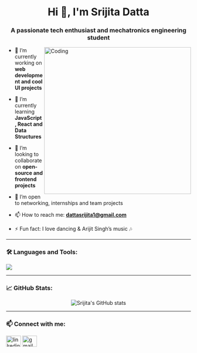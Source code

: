 <h1 align="center">Hi 👋, I'm Srijita Datta</h1>
<h3 align="center">A passionate tech enthusiast and mechatronics engineering student</h3>

<img align="right" alt="Coding" width="400" src="https://cdn.dribbble.com/users/1162077/screenshots/3848914/media/320984a9ca58b3c73274c9259ecf6de8.gif">

- 🔭 I’m currently working on **web development and cool UI projects**

- 🌱 I’m currently learning **JavaScript, React and Data Structures**

- 👯 I’m looking to collaborate on **open-source and frontend projects**

- 🤝 I’m open to networking, internships and team projects

- 📫 How to reach me: **dattasrijita1@gmail.com**

- ⚡ Fun fact: I love dancing & Arijit Singh’s music 🎶

---

### 🛠️ Languages and Tools:
<p align="left"> 
  <img src="https://skillicons.dev/icons?i=html,css,js,react,nodejs,git,github,vscode,c,cpp" />
</p>

---

### 📈 GitHub Stats:
<p align="center">
  <img src="https://github-readme-stats.vercel.app/api?username=Srijita627&show_icons=true&theme=radical" alt="Srijita's GitHub stats" />
</p>

---

### 📫 Connect with me:
<p align="left">
  <a href="https://www.linkedin.com/in/your-linkedin-id" target="blank"><img align="center" src="https://cdn.jsdelivr.net/npm/simple-icons@3.0.1/icons/linkedin.svg" alt="linkedin" height="30" width="40" /></a>
  <a href="mailto:dattasrijita1@gmail.com"><img align="center" src="https://cdn.jsdelivr.net/npm/simple-icons@3.0.1/icons/gmail.svg" alt="gmail" height="30" width="40" /></a>
</p>
